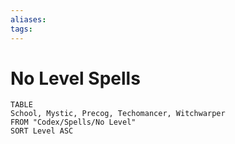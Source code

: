 ```yaml
---
aliases: 
tags: 
---
```


# No Level Spells

``` dataview
TABLE
School, Mystic, Precog, Techomancer, Witchwarper
FROM "Codex/Spells/No Level"
SORT Level ASC
```